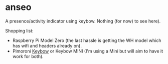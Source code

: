 # anseo
A presence/activity indicator using keybow. Nothing (for now) to see here).

Shopping list:
  - Raspberry Pi Model Zero (the last hassle is getting the WH model which has wifi and headers already on).
  - Pimoroni [Keybow](https://shop.pimoroni.com/products/keybow) or Keybow MINI (I'm using a Mini but will aim to have it work for both).
